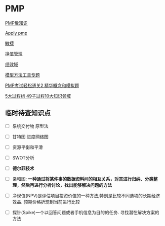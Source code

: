 # PMP

[PMP散知识](notes/PMP/PMP%E6%95%A3%E7%9F%A5%E8%AF%86.md)

[Apply pmp](notes/PMP/Apply%20pmp.md)

[敏捷](notes/PMP/%E6%95%8F%E6%8D%B7.md)

[挣值管理](notes/PMP/%E6%8C%A3%E5%80%BC%E7%AE%A1%E7%90%86.md)

[绩效域](notes/PMP/%E7%BB%A9%E6%95%88%E5%9F%9F.md)

[模型方法工具专题](notes/PMP/%E6%A8%A1%E5%9E%8B%E6%96%B9%E6%B3%95%E5%B7%A5%E5%85%B7%E4%B8%93%E9%A2%98.md)

[PMP考试轻松通关2 精华概念和模拟题](notes/PMP/PMP%E8%80%83%E8%AF%95%E8%BD%BB%E6%9D%BE%E9%80%9A%E5%85%B32%20%E7%B2%BE%E5%8D%8E%E6%A6%82%E5%BF%B5%E5%92%8C%E6%A8%A1%E6%8B%9F%E9%A2%98.md)

[5大过程组 49子过程10大知识领域](notes/PMP/5%E5%A4%A7%E8%BF%87%E7%A8%8B%E7%BB%84%2049%E5%AD%90%E8%BF%87%E7%A8%8B10%E5%A4%A7%E7%9F%A5%E8%AF%86%E9%A2%86%E5%9F%9F.md)

## 临时待查知识点

- [ ]  系统交付物 原型法
- [ ]  甘特图 进度网络图
- [ ]  资源平衡和平滑
- [ ]  SWOT分析
- [ ]  **德尔菲技术**

- [ ]  亲和图: **一种通过将某件事的数据资料间的相互关系，对其进行归纳、分类整理，然后再进行分析讨论，找出能够解决问题的方法**
- [ ]  净现值(NPV)是评估项目投资价值的一种方法,特别是比较不同选项的长期经济效益. 预期价格折现到当前进行比较
- [ ]  探针(Spike)一个以回答问题或者手机信息为目的的任务. 寻找潜在解决方案的方法